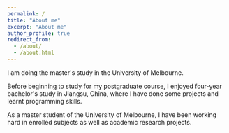 ```yaml
---
permalink: /
title: "About me"
excerpt: "About me"
author_profile: true
redirect_from: 
  - /about/
  - /about.html
---
```


I am doing the master's study in the University of Melbourne. 

Before beginning to study for my postgraduate course, I enjoyed four-year bachelor's study in Jiangsu, China, where I have done some projects and learnt programming skills. 

As a master student of the University of Melbourne, I have been working hard in enrolled subjects as well as academic research projects.